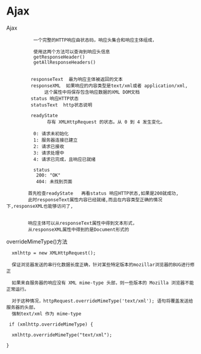 # Ajax
  Ajax
   
		      一个完整的HTTP响应由状态码，响应头集合和响应主体组成，

		      使用这两个方法可以查询到响应头信息	 
		      getResponseHeader()
		      getAllResponseHeaders()
	
	
		     responseText  最为响应主体被返回的文本
		     responseXML  如果响应的内容类型是text/xml或者 application/xml,
				  这个属性中将保存包含响应数据的XML DOM文档                      
		     status 响应HTTP状态
		     statusText  http状态说明

		     readyState	
				   存有 XMLHttpRequest 的状态。从 0 到 4 发生变化。

		      0: 请求未初始化
		      1: 服务器连接已建立
		      2: 请求已接收
		      3: 请求处理中
		      4: 请求已完成，且响应已就绪

		      status	
		       200: "OK"
		       404: 未找到页面

		    首先检查readyState   再看status 响应HTTP状态,如果是200就成功,
		    此时responseText属性内容已经就绪,而且在内容类型正确的情况下,responseXML也能够访问了,


		    响应主体可以从responseText属性中得到文本形式，
		    从responseXML属性中得到的是Document形式的


overrideMimeType()方法

	  xmlhttp = new XMLHttpRequest();   

	  保证浏览器发送的串行化数据长度正确，针对某些特定版本的mozillar浏览器的BUG进行修正 

	  如果来自服务器的响应没有 XML mime-type 头部，则一些版本的 Mozilla 浏览器不能正常运行。

	  对于这种情况，httpRequest.overrideMimeType('text/xml'); 语句将覆盖发送给服务器的头部，
	  强制text/xml 作为 mime-type

	 if (xmlhttp.overrideMimeType) {   

	  xmlhttp.overrideMimeType("text/xml");   

	}


